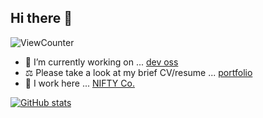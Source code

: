 ## Hi there 👋
![ViewCounter](https://komarev.com/ghpvc/?username=i7s7-ymp)

- 🔭 I’m currently working on ... [dev oss](https://github.com/i7s7-ymp/perf-playground)
- ⚖️ Please take a look at my brief CV/resume ... [portfolio](https://i7s7-ymp.github.io/)
- 👷 I work here ... [NIFTY Co.](https://engineering.nifty.co.jp/category/blog)

[![GitHub stats](https://github-readme-stats.vercel.app/api?username=i7s7-ymp&show_icons=true&theme=github_dark_dimmed)](https://github.com/anuraghazra/github-readme-stats)
